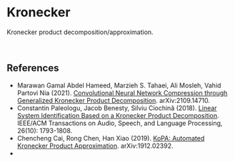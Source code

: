 # Kronecker
Kronecker product decomposition/approximation.

<br>

## References

- Marawan Gamal Abdel Hameed, Marzieh S. Tahaei, Ali Mosleh, Vahid Partovi Nia (2021). [Convolutional Neural Network Compression through Generalized Kronecker Product Decomposition](https://arxiv.org/pdf/2109.14710.pdf). arXiv:2109.14710.
- Constantin Paleologu, Jacob Benesty, Silviu Ciochină (2018). [Linear System Identification Based on a Kronecker Product Decomposition](https://doi.org/10.1109/TASLP.2018.2842146). IEEE/ACM Transactions on Audio, Speech, and Language Processing, 26(10): 1793-1808.
- Chencheng Cai, Rong Chen, Han Xiao (2019). [KoPA: Automated Kronecker Product Approximation](https://arxiv.org/abs/1912.02392). arXiv:1912.02392.
- 
